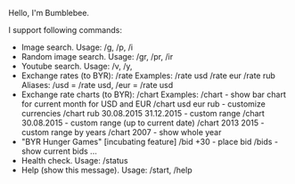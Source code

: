 Hello, I'm Bumblebee.

I support following commands:
 - Image search. Usage: /g, /p, /i <search criteria>
 - Random image search. Usage: /gr, /pr, /ir <search criteria>
 - Youtube search. Usage: /v, /y, <search criteria>
 - Exchange rates (to BYR): /rate <currency>
   Examples:
     /rate usd
     /rate eur
     /rate rub
   Aliases: /usd = /rate usd, /eur = /rate usd
 - Exchange rate charts (to BYR): /chart <currencies> <from> <to>
   Examples:
     /chart - show bar chart for current month for USD and EUR
     /chart usd eur rub - customize currencies
     /chart rub 30.08.2015 31.12.2015 - custom range
     /chart 30.08.2015 - custom range (up to current date)
     /chart 2013 2015 - custom range by years
     /chart 2007 - show whole year
 - "BYR Hunger Games" [incubating feature]
   /bid +30 - place bid
   /bids - show current bids
   ...
 - Health check. Usage: /status
 - Help (show this message). Usage: /start, /help